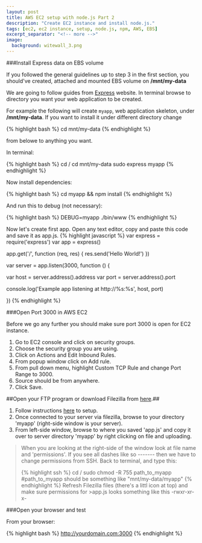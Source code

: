 ```yaml
---
layout: post
title: AWS EC2 setup with node.js Part 2
description: "Create EC2 instance and install node.js."
tags: [ec2, ec2 instance, setup, node.js, npm, AWS, EBS]
excerpt_separator: "<!-- more -->"
image:
  background: witewall_3.png
---
```


###Install Express data on EBS volume

<!--more-->
If you followed the general guidelines up to step 3 in the first section, you should've created, attached and mounted EBS volume on **/mnt/my-data**

We are going to follow guides from [Express](http://expressjs.com/starter/generator.html) website.  In terminal browse to directory you want your web application to be created.

For example the following will create `myapp`, web application skeleton, under **/mnt/my-data**.  If you want to install it under different directory change 

{% highlight bash %}
cd mnt/my-data
{% endhighlight %}

from belowe to anything you want.

In terminal:

{% highlight bash %}
cd /
cd mnt/my-data
sudo express myapp
{% endhighlight %}

Now install dependencies:

{% highlight bash %}
cd myapp && npm install
{% endhighlight %}

And run this to debug (not necessary):

{% highlight bash %}
DEBUG=myapp ./bin/www
{% endhighlight %}

Now let's create first app.
Open any text editor, copy and paste this code and save it as app.js.
{% highlight javascript %}
var express = require('express')
var app = express()

app.get('/', function (req, res) {
  res.send('Hello World!')
})

var server = app.listen(3000, function () {

  var host = server.address().address
  var port = server.address().port

  console.log('Example app listening at http://%s:%s', host, port)

})
{% endhighlight %}

###Open Port 3000 in AWS EC2

Before we go any further you should make sure port 3000 is open for EC2 instance.

1. Go to EC2 console and click on security groups.
2. Choose the security group you are using.
3. Click on Actions and Edit Inbound Rules.
4. From popup window click on Add rule.
5. From pull down menu, highlight Custom TCP Rule and change Port Range to 3000.
6. Source should be from anywhere.
7. Click Save.

##Open your FTP program or download Filezilla from [here](http://www.filezilla.com).##

1. Follow instructions [here](http://dhoqk.github.io/filezilla-configuration.md) to setup.
2. Once connected to your server via filezilla, browse to your directory 'myapp' (right-side window is your server).
3. From left-side window, browse to where you saved 'app.js' and copy it over to server directory 'myapp' by right clicking on file and uploading.

>When you are looking at the right-side of the window look at file name and 'permissions'.
>If you see all dashes like so ------- then we have to change permissions from SSH.
>Back to terminal, and type this:
>
>{% highlight ssh %}
>cd /
>sudo chmod -R 755 path_to_myapp
>#path_to_myapp should be something like "mnt/my-data/myapp"
>{% endhighlight %}
>Refresh Filezilla files (there's a littl icon at top) and make sure permissions for >app.js looks something like this
>-rwxr-xr-x-

###Open your browser and test

From your browser:

{% highlight bash %}
http://yourdomain.com:3000
{% endhighlight %}
